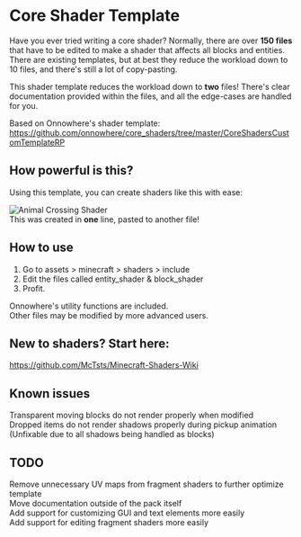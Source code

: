 # Core Shader Template
Have you ever tried writing a core shader? Normally, there are over **150 files** that have to be edited to make a shader that affects all blocks and entities. There are existing templates, but at best they reduce the workload down to 10 files, and there's still a lot of copy-pasting.  
  
This shader template reduces the workload down to **two** files! There's clear documentation provided within the files, and all the edge-cases are handled for you.
  
Based on Onnowhere's shader template: https://github.com/onnowhere/core_shaders/tree/master/CoreShadersCustomTemplateRP  

## How powerful is this?  
Using this template, you can create shaders like this with ease:  
  
![Animal Crossing Shader](https://cdn.discordapp.com/attachments/979925547968770088/1031748803914649661/javaw_00mWLMlCFd.png)  
This was created in **one** line, pasted to another file!  

## How to use
1. Go to assets > minecraft > shaders > include  
2. Edit the files called entity_shader & block_shader  
3. Profit.  
  
Onnowhere's utility functions are included.  
Other files may be modified by more advanced users.  

## New to shaders? Start here:
https://github.com/McTsts/Minecraft-Shaders-Wiki  
  
## Known issues  
Transparent moving blocks do not render properly when modified  
Dropped items do not render shadows properly during pickup animation (Unfixable due to all shadows being handled as blocks)  

## TODO  
Remove unnecessary UV maps from fragment shaders to further optimize template  
Move documentation outside of the pack itself  
Add support for customizing GUI and text elements more easily  
Add support for editing fragment shaders more easily
